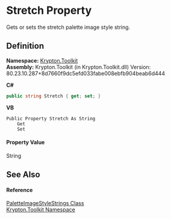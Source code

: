 # Stretch Property


Gets or sets the stretch palette image style string.



## Definition
**Namespace:** <a href="79d2eac2-21f4-54ff-7552-b20c33c30600.md">Krypton.Toolkit</a>  
**Assembly:** Krypton.Toolkit (in Krypton.Toolkit.dll) Version: 80.23.10.287+8d7660f9dc5efd033fabe008ebfb904beab6d444

**C#**
``` C#
public string Stretch { get; set; }
```
**VB**
``` VB
Public Property Stretch As String
	Get
	Set
```



#### Property Value
String

## See Also


#### Reference
<a href="c3961ef2-8b5d-fd45-18a2-ffa861fa9cd0.md">PaletteImageStyleStrings Class</a>  
<a href="79d2eac2-21f4-54ff-7552-b20c33c30600.md">Krypton.Toolkit Namespace</a>  
